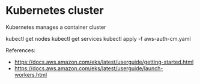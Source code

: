# Kubernetes cluster

Kubernetes manages a container cluster


kubectl get nodes 
kubectl get services
kubectl apply -f aws-auth-cm.yaml


References:
- https://docs.aws.amazon.com/eks/latest/userguide/getting-started.html
- https://docs.aws.amazon.com/eks/latest/userguide/launch-workers.html

